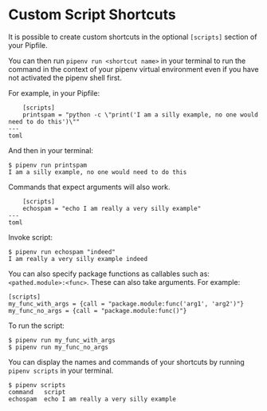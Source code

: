 # Custom Script Shortcuts

It is possible to create custom shortcuts in the optional `[scripts]` section of your Pipfile.

You can then run `pipenv run <shortcut name>` in your terminal to run the command in the
context of your pipenv virtual environment even if you have not activated the pipenv shell first.

For example, in your Pipfile:

```{code-block}
    [scripts]
    printspam = "python -c \"print('I am a silly example, no one would need to do this')\""
---
toml
```
And then in your terminal:

    $ pipenv run printspam
    I am a silly example, no one would need to do this

Commands that expect arguments will also work.

```{code-block}
    [scripts]
    echospam = "echo I am really a very silly example"
---
toml
```

Invoke script:

    $ pipenv run echospam "indeed"
    I am really a very silly example indeed

You can also specify package functions as callables such as: `<pathed.module>:<func>`. These can also take arguments.
For example:

    [scripts]
    my_func_with_args = {call = "package.module:func('arg1', 'arg2')"}
    my_func_no_args = {call = "package.module:func()"}

To run the script:

    $ pipenv run my_func_with_args
    $ pipenv run my_func_no_args

You can display the names and commands of your shortcuts by running `pipenv scripts` in your terminal.

    $ pipenv scripts
    command   script
    echospam  echo I am really a very silly example

